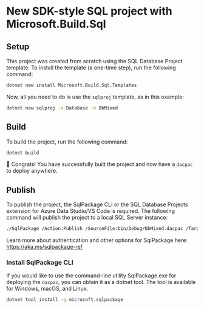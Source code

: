 # New SDK-style SQL project with Microsoft.Build.Sql

## Setup

This project was created from scratch using the SQL Database Project template. To install the template (a one-time step), run the following command:

```bash
dotnet new install Microsoft.Build.Sql.Templates
```

Now, all you need to do is use the `sqlproj` template, as in this example:

```bash
dotnet new sqlproj -o Database -n DbMixed
```

## Build

To build the project, run the following command:

```bash
dotnet build
```

🎉 Congrats! You have successfully built the project and now have a `dacpac` to deploy anywhere.

## Publish

To publish the project, the SqlPackage CLI or the SQL Database Projects extension for Azure Data Studio/VS Code is required. The following command will publish the project to a local SQL Server instance:

```bash
./SqlPackage /Action:Publish /SourceFile:bin/Debug/DbMixed.dacpac /TargetServerName:localhost /TargetDatabaseName:DbMixed
```

Learn more about authentication and other options for SqlPackage here: https://aka.ms/sqlpackage-ref

### Install SqlPackage CLI

If you would like to use the command-line utility SqlPackage.exe for deploying the `dacpac`, you can obtain it as a dotnet tool.  The tool is available for Windows, macOS, and Linux.

```bash
dotnet tool install -g microsoft.sqlpackage
```
